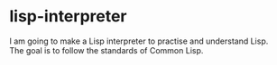 # lisp-interpreter
I am going to make a Lisp interpreter to practise and understand Lisp.<br>
The goal is to follow the standards of Common Lisp.
